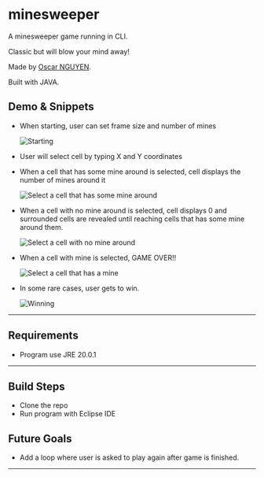 # minesweeper

A minesweeper game running in CLI.

Classic but will blow your mind away!

Made by [Oscar NGUYEN](https://github.com/uwerrrr).

Built with JAVA.

## Demo & Snippets

- When starting, user can set frame size and number of mines

  ![Starting](https://i.postimg.cc/gjpFrkYW/Screenshot-2023-08-17-at-12-12-58-pm.png)

- User will select cell by typing X and Y coordinates

- When a cell that has some mine around is selected, cell displays the number of mines around it

  ![Select a cell that has some mine around](https://i.postimg.cc/63YL4MKp/Screenshot-2023-08-17-at-12-14-12-pm.png)

- When a cell with no mine around is selected, cell displays 0 and surrounded cells are revealed until reaching cells that has some mine around them.

  ![Select a cell with no mine around](https://i.postimg.cc/TwqN7jXz/Screenshot-2023-08-17-at-12-13-09-pm.png)

- When a cell with mine is selected, GAME OVER!!

  ![Select a cell that has a mine](https://i.postimg.cc/05X08XZt/Screenshot-2023-08-17-at-12-13-58-pm.png)

- In some rare cases, user gets to win.

  ![Winning](https://i.postimg.cc/jSHfJMQY/Screenshot-2023-08-17-at-12-20-32-pm.png)

---

## Requirements

- Program use JRE 20.0.1

---

## Build Steps

- Clone the repo
- Run program with Eclipse IDE

## Future Goals

- Add a loop where user is asked to play again after game is finished.

---
